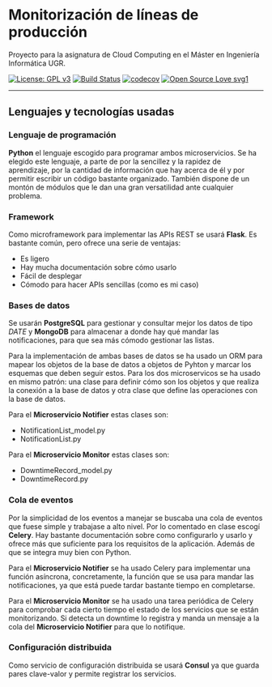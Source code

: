 # Monitorización de líneas de producción
Proyecto para la asignatura de Cloud Computing en el Máster en Ingeniería Informática UGR.


[![License: GPL v3](https://img.shields.io/badge/License-GPLv3-blue.svg)](https://www.gnu.org/licenses/gpl-3.0)
[![Build Status](https://travis-ci.org/ibe16/CC-19-20-Proyecto.svg?branch=master)](https://travis-ci.org/ibe16/CC-19-20-Proyecto)
[![codecov](https://codecov.io/gh/ibe16/CC-19-20-Proyecto/branch/master/graph/badge.svg)](https://codecov.io/gh/ibe16/CC-19-20-Proyecto)
[![Open Source Love svg1](https://badges.frapsoft.com/os/v1/open-source.svg?v=103)](https://github.com/ellerbrock/open-source-badges/)


---

## Lenguajes y tecnologías usadas

### Lenguaje de programación
**Python** el lenguaje escogido para programar ambos microservicios. Se ha elegido este lenguaje, a parte de por la sencillez y la rapidez de aprendizaje, por la cantidad de información que hay acerca de él y por permitir escribir un código bastante organizado. También dispone de un montón de módulos que le dan una gran versatilidad ante cualquier problema.

### Framework
Como microframework para implementar las APIs REST se usará **Flask**. Es bastante común, pero ofrece una serie de ventajas:
- Es ligero
- Hay mucha documentación sobre cómo usarlo
- Fácil de desplegar
- Cómodo para hacer APIs sencillas (como es mi caso)

### Bases de datos
Se usarán **PostgreSQL** para gestionar y consultar mejor los datos de tipo *DATE* y  **MongoDB** para almacenar a donde hay qué mandar las notificaciones, para que sea más cómodo gestionar las listas.

Para la implementación de ambas bases de datos se ha usado un ORM para mapear los objetos de la base de datos a objetos de Pyhton y marcar los esquemas que deben seguir estos. Para los dos microservicos se ha usado en mismo patrón: una clase para definir cómo son los objetos y que realiza la conexión a la base de datos y otra clase que define las operaciones con la base de datos. 

Para el **Microservicio Notifier** estas clases son:
- NotificationList_model.py
- NotificationList.py

Para el **Microservicio Monitor** estas clases son:
- DowntimeRecord_model.py
- DowntimeRecord.py

### Cola de eventos
Por la simplicidad de los eventos a manejar se buscaba una cola de eventos que fuese simple y trabajase a alto nivel. Por lo comentado en clase escogí **Celery**. Hay bastante documentación sobre como configurarlo y usarlo y ofrece más que suficiente para los requisitos de la aplicación. Además de que se integra muy bien con Python.

Para el **Microservicio Notifier** se ha usado Celery para implementar una función asíncrona, concretamente, la función que se usa para mandar las notificaciones, ya que está puede tardar bastante tiempo en completarse.

Para el **Microservicio Monitor** se ha usado una tarea periódica de Celery para comprobar cada cierto tiempo el estado de los servicios que se están monitorizando. Si detecta un downtime lo registra y manda un mensaje a la cola del 
**Microservicio Notifier** para que lo notifique.

### Configuración distribuida
Como servicio de configuración distribuida se usará **Consul** ya que guarda pares clave-valor y permite registrar los servicios.